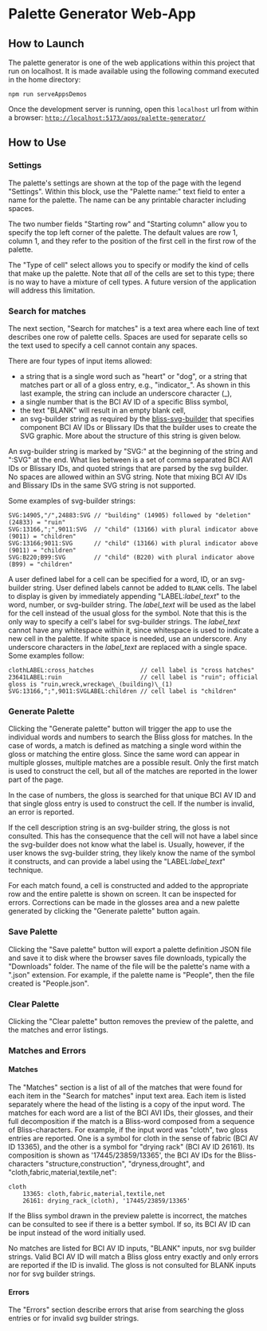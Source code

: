 # Palette Generator Web-App

## How to Launch

The palette generator is one of the web applications within this
project that run on localhost.  It
is made available using the following command executed in the home directory:

```text
npm run serveAppsDemos
```

Once the development server is running, open this `localhost` url from within a
browser:
[`http://localhost:5173/apps/palette-generator/`](http://localhost:5173/apps/palette-generator/)

## How to Use

### Settings

The palette's settings are shown at the top of the page with the legend
"Settings".  Within this block, use the "Palette name:" text field to enter a
name for the palette.  The name can be any printable character including spaces.

The two number fields "Starting row" and "Starting column" allow you to specify
the top left corner of the palette.  The default values are row 1, column 1, and
they refer to the position of the first cell in the first row of the palette.

The "Type of cell" select allows you to specify or modify the kind of cells that
make up the palette.  Note that _all_ of the cells are set to this type; there
is no way to have a mixture of cell types.  A future version of the application
will address this limitation.

### Search for matches

The next section, "Search for matches" is a text area where each line of text
describes one row of palette cells.  Spaces are used for separate cells so the
text used to specify a cell cannot contain any spaces.

There are four types of input items allowed:

- a string that is a single word such as "heart" or "dog", or a string that
  matches part or all of a gloss entry, e.g., "indicator_".  As shown in this
  last example, the string can include an underscore character (\_),
- a single number that is the BCI AV ID of a specific Bliss symbol,
- the text "BLANK" will result in an empty blank cell,
- an svg-builder string as required by the [bliss-svg-builder](https://github.com/hlridge/bliss-svg-builder)
  that specifies component BCI AV IDs or Blissary IDs that the builder uses to
  create the SVG graphic.  More about the structure of this string is given below.

An svg-builder string is marked by "SVG:" at the beginning of the string and
":SVG" at the end. What lies between is a set of comma separated BCI AVI IDs or
Blissary IDs, and quoted strings that are parsed by the svg builder.  No spaces
are allowed within an SVG string.  Note that mixing BCI AV IDs and Blissary IDs
in the same SVG string is not supported.

Some examples of svg-builder strings:

```text
SVG:14905,"/",24883:SVG // "building" (14905) followed by "deletion" (24833) = "ruin"
SVG:13166,";",9011:SVG  // "child" (13166) with plural indicator above (9011) = "children"
SVG:13166;9011:SVG      // "child" (13166) with plural indicator above (9011) = "children"
SVG:B220;B99:SVG        // "child" (B220) with plural indicator above (B99) = "children"
```

A user defined label for a cell can be specified for a word, ID, or an
svg-builder string. User defined labels cannot be added to `BLANK` cells. The
label to display is given by immediately appending "LABEL:_label\_text_" to the
word, number, or svg-builder string. The _label\_text_ will be used as the label
for the cell instead of the usual gloss for the symbol. Note that this is the
only way to specify a cell's label for svg-builder strings.  The _label\_text_
cannot have any whitespace within it, since whitespace is used to indicate a new
cell in the palette.  If white space is needed, use an underscore.  Any
underscore characters in the _label\_text_ are replaced with a single space.
Some examples follow:

```text
clothLABEL:cross_hatches             // cell label is "cross hatches"
23641LABEL:ruin                      // cell label is "ruin"; official gloss is "ruin,wreck,wreckage\_(building)\_(1)
SVG:13166,";",9011:SVGLABEL:children // cell label is "children"
```

### Generate Palette

Clicking the "Generate palette" button will trigger the app to use the
individual words and numbers to search the Bliss gloss for matches.  In the case
of words, a match is defined as matching a single word within the gloss or
matching the entire gloss.  Since the same word can appear in multiple glosses,
multiple matches are a possible result.  Only the first match is used to
construct the cell, but all of the matches are reported in the lower part of the
page.

In the case of numbers, the gloss is searched for that unique BCI AV ID and that
single gloss entry is used to construct the cell.  If the number is invalid, an
error is reported.

If the cell description string is an svg-builder string, the gloss is not
consulted. This has the consequence that the cell will not have a label since
the svg-builder does not know what the label is.  Usually, however, if the user
knows the svg-builder string, they likely know the name of the symbol it
constructs, and can provide a label using the "LABEL:_label\_text_" technique.

For each match found, a cell is constructed and added to the appropriate row and
the entire palette is shown on screen.  It can be inspected for errors.
Corrections can be made in the glosses area and a new palette generated by
clicking the "Generate palette" button again.

### Save Palette

Clicking the "Save palette" button will export a palette definition JSON file
and save it to disk where the browser saves file downloads, typically the
"Downloads" folder.  The name of the file will be the palette's name with a
".json" extension.  For example, if the palette name is "People", then the file
created is "People.json".

### Clear Palette

Clicking the "Clear palette" button removes the preview of the palette, and the
matches and error listings.

### Matches and Errors

#### Matches

The "Matches" section is a list of all of the matches that were found for each
item in the "Search for matches" input text area.  Each item is listed
separately where the head of the listing is a copy of the input word.  The
matches for each word are a list of the BCI AVI IDs, their glosses, and their
full decomposition if the match is a Bliss-word composed from a sequence of
Bliss-characters.  For example, if the input word was "cloth", two gloss entries
are reported.  One is a symbol for cloth in the sense of fabric (BCI AV ID
13365), and the other is a symbol for "drying rack" (BCI AV ID 26161).  Its
composition is shown as '17445/23859/13365', the BCI AV IDs for the
Bliss-characters "structure,construction", "dryness,drought", and
"cloth,fabric,material,textile,net":

```text
cloth
    13365: cloth,fabric,material,textile,net
    26161: drying_rack_(cloth), '17445/23859/13365'
```

If the Bliss symbol drawn in the preview palette is incorrect, the matches can
be consulted to see if there is a better symbol.  If so, its BCI AV ID can be
input instead of the word initially used.

No matches are listed for BCI AV ID inputs, "BLANK" inputs, nor svg builder
strings.  Valid BCI AV ID will match a Bliss gloss entry exactly and only errors
are reported if the ID is invalid.  The gloss is not consulted for BLANK inputs
nor for svg builder strings.

#### Errors

The "Errors" section describe errors that arise from searching the gloss entries
or for invalid svg builder strings.

